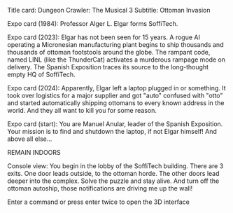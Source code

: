 Title card: Dungeon Crawler: The Musical 3
Subtitle: Ottoman Invasion

Expo card (1984): Professor Alger L. Elgar forms SoffiTech.

Expo card (2023): Elgar has not been seen for 15 years. A rogue AI operating a Micronesian manufacturing plant begins to ship thousands and thousands of ottoman footstools around the globe. The rampant code, named LINL (like the ThunderCat) activates a murderous rampage mode on delivery. The Spanish Exposition traces its source to the long-thought empty HQ of SoffiTech.

Expo card (2024): Apparently, Elgar left a laptop plugged in or something. It took over logistics for a major supplier and got "auto" confused with "otto" and started automatically shipping ottomans to every known address in the world. And they all want to kill you for some reason.

Expo card (start):
You are Manuel Anular, leader of the Spanish Exposition. Your mission is to find and shutdown the laptop, if not Elgar himself! And above all else...

REMAIN INDOORS

Console view: You begin in the lobby of the SoffiTech building. There are 3 exits. One door leads outside, to the ottoman horde. The other doors lead deeper into the complex. Solve the puzzle and stay alive. And turn off the ottoman autoship, those notifications are driving me up the wall!

Enter a command or press enter twice to open the 3D interface
